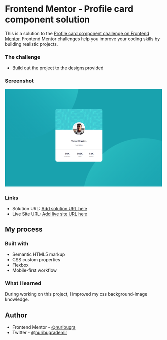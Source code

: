 # Frontend Mentor - Profile card component solution

This is a solution to the [Profile card component challenge on Frontend Mentor](https://www.frontendmentor.io/challenges/profile-card-component-cfArpWshJ). Frontend Mentor challenges help you improve your coding skills by building realistic projects. 

### The challenge

- Build out the project to the designs provided

### Screenshot

![](./screenshot.png)

### Links

- Solution URL: [Add solution URL here](https://your-solution-url.com)
- Live Site URL: [Add live site URL here](https://your-live-site-url.com)

## My process

### Built with

- Semantic HTML5 markup
- CSS custom properties
- Flexbox
- Mobile-first workflow

### What I learned

During working on this project, I improved my css background-image knowledge.

## Author

- Frontend Mentor - [@nuribugra](https://www.frontendmentor.io/profile/nuribugra)
- Twitter - [@nuribugrademir](https://www.twitter.com/nuribugrademir)


